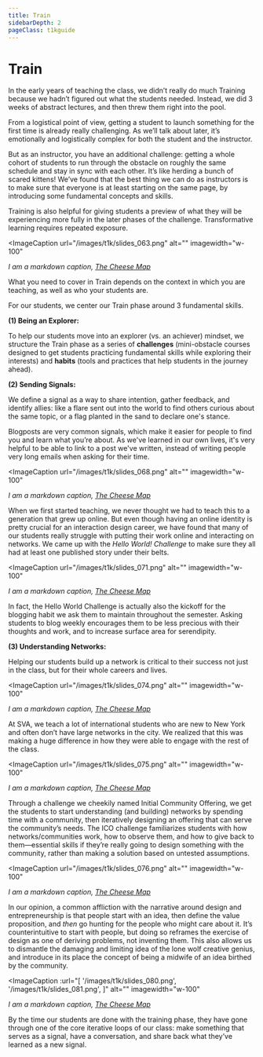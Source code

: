 ```yaml
---
title: Train
sidebarDepth: 2
pageClass: t1kguide
---
```


# Train

In the early years of teaching the class, we didn’t really do much Training because we hadn’t figured out what the students needed. Instead, we did 3 weeks of abstract lectures, and then threw them right into the pool.

From a logistical point of view, getting a student to launch something for the first time is already really challenging. As we’ll talk about later, it’s emotionally and logistically complex for both the student and the instructor.

But as an instructor, you have an additional challenge: getting a whole cohort of students to run through the obstacle on roughly the same schedule and stay in sync with each other. It’s like herding a bunch of scared kittens! We’ve found that the best thing we can do as instructors is to make sure that everyone is at least starting on the same page, by introducing some fundamental concepts and skills.

Training is also helpful for giving students a preview of what they will be experiencing more fully in the later phases of the challenge. Transformative learning requires repeated exposure.

<ImageCaption
 url="/images/t1k/slides_063.png"
 alt=""
 imagewidth="w-100"
 >

 *I am a markdown caption, [The Cheese Map](https://www.kickstarter.com/projects/thecheesemap/the-cheese-map)*

 </ImageCaption>

What you need to cover in Train depends on the context in which you are teaching, as well as who your students are.

For our students, we center our Train phase around 3 fundamental skills.

**(1) Being an Explorer:**

To help our students move into an explorer (vs. an achiever) mindset, we structure the Train phase as a series of **challenges** (mini-obstacle courses designed to get students practicing fundamental skills while exploring their interests) and **habits** (tools and practices that help students in the journey ahead).

**(2) Sending Signals:**

We define a signal as a way to share intention, gather feedback, and identify allies: like a flare sent out into the world to find others curious about the same topic, or a flag planted in the sand to declare one's stance.

Blogposts are very common signals, which make it easier for people to find you and learn what you’re about. As we've learned in our own lives, it's very helpful to be able to link to a post we've written, instead of writing people very long emails when asking for their time.

<ImageCaption
 url="/images/t1k/slides_068.png"
 alt=""
 imagewidth="w-100"
 >

 *I am a markdown caption, [The Cheese Map](https://www.kickstarter.com/projects/thecheesemap/the-cheese-map)*

 </ImageCaption>

When we first started teaching, we never thought we had to teach this to a generation that grew up online. But even though having an online identity is pretty crucial for an interaction design career, we have found that many of our students really struggle with putting their work online and interacting on networks. We came up with the *Hello World! Challenge* to make sure they all had at least one published story under their belts.

<ImageCaption
 url="/images/t1k/slides_071.png"
 alt=""
 imagewidth="w-100"
 >

 *I am a markdown caption, [The Cheese Map](https://www.kickstarter.com/projects/thecheesemap/the-cheese-map)*

 </ImageCaption>

In fact, the Hello World Challenge is actually also the kickoff for the blogging habit we ask them to maintain throughout the semester. Asking students to blog weekly encourages them to be less precious with their thoughts and work, and to increase surface area for serendipity.

**(3) Understanding Networks:**

Helping our students build up a network is critical to their success not just in the class, but for their whole careers and lives.

<ImageCaption
 url="/images/t1k/slides_074.png"
 alt=""
 imagewidth="w-100"
 >

 *I am a markdown caption, [The Cheese Map](https://www.kickstarter.com/projects/thecheesemap/the-cheese-map)*

 </ImageCaption>


At SVA, we teach a lot of international students who are new to New York and often don’t have large networks in the city. We realized that this was making a huge difference in how they were able to engage with the rest of the class.

<ImageCaption
 url="/images/t1k/slides_075.png"
 alt=""
 imagewidth="w-100"
 >

 *I am a markdown caption, [The Cheese Map](https://www.kickstarter.com/projects/thecheesemap/the-cheese-map)*

 </ImageCaption>

Through a challenge we cheekily named Initial Community Offering, we get the students to start understanding (and building) networks by spending time with a community, then iteratively designing an offering that can serve the community’s needs. The ICO challenge familiarizes students with how networks/communities work, how to observe them, and how to give back to them—essential skills if they’re really going to design something with the community, rather than making a solution based on untested assumptions.

<ImageCaption
 url="/images/t1k/slides_076.png"
 alt=""
 imagewidth="w-100"
 >

 *I am a markdown caption, [The Cheese Map](https://www.kickstarter.com/projects/thecheesemap/the-cheese-map)*

 </ImageCaption>

In our opinion, a common affliction with the narrative around design and entrepreneurship is that people start with an idea, then define the value proposition, and *then* go hunting for the people who might care about it. It’s counterintuitive to start with people, but doing so reframes the exercise of design as one of deriving problems, not inventing them. This also allows us to dismantle the damaging and limiting idea of the lone wolf creative genius, and introduce in its place the concept of being a midwife of an idea birthed by the community.

<ImageCaption
 :url="[
 '/images/t1k/slides_080.png',
 '/images/t1k/slides_081.png',
 ]"
 alt=""
 imagewidth="w-100"
 >

 *I am a markdown caption, [The Cheese Map](https://www.kickstarter.com/projects/thecheesemap/the-cheese-map)*

 </ImageCaption>

By the time our students are done with the training phase, they have gone through one of the core iterative loops of our class: make something that serves as a signal, have a conversation, and share back what they’ve learned as a new signal.
